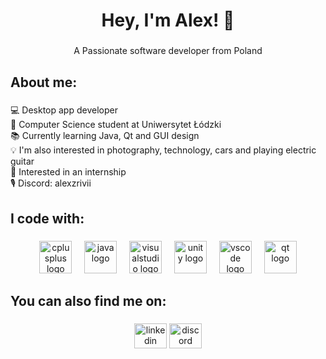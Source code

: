 <h1 align="center">Hey, I'm Alex! 👋</h1>

###

<p align="center">A Passionate software developer from Poland</p>

###

<h2 align="left">About me:</h2>

###

<p align="left">💻 Desktop app developer<br>🏫 Computer Science student at Uniwersytet Łódzki<br>📚 Currently learning Java, Qt and GUI design<br>💡   I'm also interested in photography, technology, cars and playing electric guitar<br>💼 Interested in an internship<br>🎙    Discord: alexzrivii</p>

###

<h2 align="left">I code with:</h2>

###

<div align="center">
  <img src="https://cdn.jsdelivr.net/gh/devicons/devicon/icons/cplusplus/cplusplus-original.svg" height="52" alt="cplusplus logo"  />
  <img width="12" />
  <img src="https://cdn.jsdelivr.net/gh/devicons/devicon/icons/java/java-original.svg" height="52" alt="java logo"  />
  <img width="12" />
  <img src="https://cdn.jsdelivr.net/gh/devicons/devicon/icons/visualstudio/visualstudio-plain.svg" height="52" alt="visualstudio logo"  />
  <img width="12" />
  <img src="https://cdn.jsdelivr.net/gh/devicons/devicon/icons/unity/unity-original.svg" height="52" alt="unity logo"  />
  <img width="12" />
  <img src="https://cdn.jsdelivr.net/gh/devicons/devicon/icons/vscode/vscode-original.svg" height="52" alt="vscode logo"  />
  <img width="12" />
  <img src="https://cdn.jsdelivr.net/gh/devicons/devicon/icons/qt/qt-original.svg" height="52" alt="qt logo"  />
</div>

###

<h2 align="left">You can also find me on:</h2>

###

<div align="center">
  <a href="https://www.linkedin.com/in/alexander-bhandari-704535291/" target="_blank"><img src="https://raw.githubusercontent.com/maurodesouza/profile-readme-generator/master/src/assets/icons/social/linkedin/default.svg" width="52" height="40" alt="linkedin logo"  /></a>
  <img src="https://raw.githubusercontent.com/maurodesouza/profile-readme-generator/master/src/assets/icons/social/discord/default.svg" width="52" height="40" alt="discord logo"  />
</div>

###
